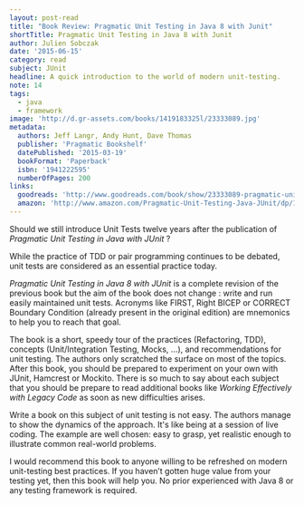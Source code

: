 ```yaml
---
layout: post-read
title: "Book Review: Pragmatic Unit Testing in Java 8 with Junit"
shortTitle: Pragmatic Unit Testing in Java 8 with Junit
author: Julien Sobczak
date: '2015-06-15'
category: read
subject: JUnit
headline: A quick introduction to the world of modern unit-testing.
note: 14
tags:
  - java
  - framework
image: 'http://d.gr-assets.com/books/1419183325l/23333089.jpg'
metadata:
  authors: Jeff Langr, Andy Hunt, Dave Thomas
  publisher: 'Pragmatic Bookshelf'
  datePublished: '2015-03-19'
  bookFormat: 'Paperback'
  isbn: '1941222595'
  numberOfPages: 200
links:
  goodreads: 'http://www.goodreads.com/book/show/23333089-pragmatic-unit-testing-in-java-8-with-junit'
  amazon: 'http://www.amazon.com/Pragmatic-Unit-Testing-Java-JUnit/dp/1941222595/'
---
```


Should we still introduce Unit Tests twelve years after the publication of *Pragmatic Unit Testing in Java with JUnit* ?

While the practice of TDD or pair programming continues to be debated, unit tests are considered as an essential practice today.

*Pragmatic Unit Testing in Java 8 with JUnit* is a complete revision of the previous book but the aim of the book does not change : write and run easily maintained unit tests. Acronyms like FIRST, Right BICEP or CORRECT Boundary Condition (already present in the original edition) are mnemonics to help you to reach that goal.

The book is a short, speedy tour of the practices (Refactoring, TDD), concepts (Unit/Integration Testing, Mocks, ...), and recommendations for unit testing. The authors only scratched the surface on most of the topics. After this book, you should be prepared to experiment on your own with JUnit, Hamcrest or Mockito. There is so much to say about each subject that you should be prepare to read additional books like *Working Effectively with Legacy Code* as soon as new difficulties arises.

Write a book on this subject of unit testing is not easy. The authors manage to show the dynamics of the approach. It's like being at a session of live coding. The example are well chosen: easy to grasp, yet realistic enough to illustrate common real-world problems.

I would recommend this book to anyone willing to be refreshed on modern unit-testing best practices. If you haven’t gotten huge value from your testing yet, then this book will help you. No prior experienced with Java 8 or any testing framework is required.
